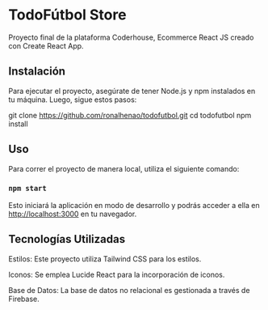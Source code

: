 # TodoFútbol Store

Proyecto final de la plataforma Coderhouse, Ecommerce React JS creado con Create React App.

## Instalación

Para ejecutar el proyecto, asegúrate de tener Node.js y npm instalados en tu máquina. Luego, sigue estos pasos:

git clone https://github.com/ronalhenao/todofutbol.git
cd todofutbol
npm install

## Uso

Para correr el proyecto de manera local, utiliza el siguiente comando:

### `npm start`

Esto iniciará la aplicación en modo de desarrollo y podrás acceder a ella en [http://localhost:3000](http://localhost:3000) en tu navegador.

## Tecnologías Utilizadas

Estilos: Este proyecto utiliza Tailwind CSS para los estilos.

Iconos: Se emplea Lucide React para la incorporación de iconos.

Base de Datos: La base de datos no relacional es gestionada a través de Firebase.

